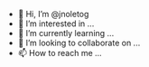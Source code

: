 - 👋 Hi, I’m @jnoletog
- 👀 I’m interested in ...
- 🌱 I’m currently learning ...
- 💞️ I’m looking to collaborate on ...
- 📫 How to reach me ...

<!---
jnoletog/jnoletog is a ✨ special ✨ repository because its `README.md` (this file) appears on your GitHub profile.
You can click the Preview link to take a look at your changes.
--->

